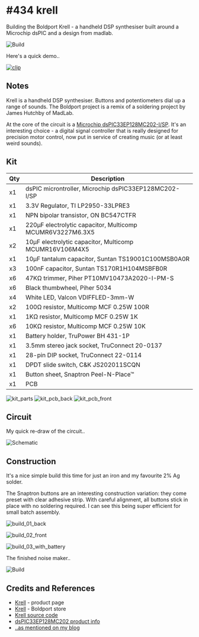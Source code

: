 # #434 krell

Building the Boldport Krell - a handheld DSP synthesiser built around a Microchip dsPIC and a design from madlab.

![Build](./assets/krell_build.jpg?raw=true)

Here's a quick demo..

[![clip](https://img.youtube.com/vi/FdNBNDGJCys/0.jpg)](https://www.youtube.com/watch?v=FdNBNDGJCys)

## Notes

Krell is a handheld DSP synthesiser. Buttons and potentiometers dial up a range of sounds.
The Boldport project is a remix of a soldering project by James Hutchby of MadLab.

At the core of the circuit is a [Microchip dsPIC33EP128MC202-I/SP](https://www.microchip.com/wwwproducts/en/dsPIC33EP128MC202).
It's an interesting choice - a digital signal controller that is really designed for precision motor control,
now put in service of creating music (or at least weird sounds).


## Kit

| Qty | Description                                               |
|-----|-----------------------------------------------------------|
| x1  | dsPIC microntroller, Microchip dsPIC33EP128MC202-I/SP     |
| x1  | 3.3V Regulator, TI LP2950-33LPRE3                         |
| x1  | NPN bipolar transistor, ON BC547CTFR                      |
| x1  | 220μF electrolytic capacitor, Multicomp MCUMR6V3227M6.3X5 |
| x2  | 10μF electrolytic capacitor, Multicomp MCUMR16V106M4X5    |
| x1  | 10μF tantalum capacitor, Suntan TS19001C100MSB0A0R        |
| x3  | 100nF capacitor, Suntan TS170R1H104MSBFB0R                |
| x6  | 47KΩ trimmer, Piher PT10MV10473A2020-I-PM-S               |
| x6  | Black thumbwheel, Piher 5034                              |
| x4  | White LED, Valcon VDIFFLED-3mm-W                          |
| x2  | 100Ω resistor, Multicomp MCF 0.25W 100R                   |
| x1  | 1KΩ resistor, Multicomp MCF 0.25W 1K                      |
| x6  | 10KΩ resistor, Multicomp MCF 0.25W 10K                    |
| x1  | Battery holder, TruPower BH 431-1P                        |
| x1  | 3.5mm stereo jack socket, TruConnect 20-0137              |
| x1  | 28-pin DIP socket, TruConnect 22-0114                     |
| x1  | DPDT slide switch, C&K JS202011SCQN                       |
| x1  | Button sheet, Snaptron Peel-N-Place™                      |
| x1  | PCB                                                       |


![kit_parts](./assets/kit_parts.jpg?raw=true)
![kit_pcb_back](./assets/kit_pcb_back.jpg?raw=true)
![kit_pcb_front](./assets/kit_pcb_front.jpg?raw=true)

## Circuit

My quick re-draw of the circuit..

![Schematic](./assets/krell_schematic.jpg?raw=true)

## Construction

It's a nice simple build this time for just an iron and my favourite 2% Ag solder.

The Snaptron buttons are an interesting construction variation: they come preset with clear adhesive strip.
With careful alignment, all buttons stick in place with no soldering required.
I can see this being super efficient for small batch assembly.

![build_01_back](./assets/build_01_back.jpg?raw=true)

![build_02_front](./assets/build_02_front.jpg?raw=true)

![build_03_with_battery](./assets/build_03_with_battery.jpg?raw=true)

The finished noise maker..

![Build](./assets/krell_build.jpg?raw=true)

## Credits and References

* [Krell](http://boldport.com/krell) - product page
* [Krell](https://www.boldport.club/shop/product/1736879828) - Boldport store
* [Krell source code](https://github.com/clubmadlab/Krell)
* [dsPIC33EP128MC202 product info](https://www.microchip.com/wwwproducts/en/dsPIC33EP128MC202)
* [..as mentioned on my blog](https://blog.tardate.com/2018/11/leap434-boldport-krell.html)

